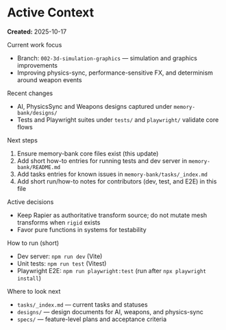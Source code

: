 # Active Context

**Created:** 2025-10-17

Current work focus
- Branch: `002-3d-simulation-graphics` — simulation and graphics improvements
- Improving physics-sync, performance-sensitive FX, and determinism around weapon events

Recent changes
- AI, PhysicsSync and Weapons designs captured under `memory-bank/designs/`
- Tests and Playwright suites under `tests/` and `playwright/` validate core flows

Next steps
1. Ensure memory-bank core files exist (this update)
2. Add short how-to entries for running tests and dev server in `memory-bank/README.md`
3. Add tasks entries for known issues in `memory-bank/tasks/_index.md`
4. Add short run/how-to notes for contributors (dev, test, and E2E) in this file

Active decisions

- Keep Rapier as authoritative transform source; do not mutate mesh transforms when `rigid` exists
- Favor pure functions in systems for testability

How to run (short)

- Dev server: `npm run dev` (Vite)
- Unit tests: `npm run test` (Vitest)
- Playwright E2E: `npm run playwright:test` (run after `npx playwright install`)

Where to look next

- `tasks/_index.md` — current tasks and statuses
- `designs/` — design documents for AI, weapons, and physics-sync
- `specs/` — feature-level plans and acceptance criteria
